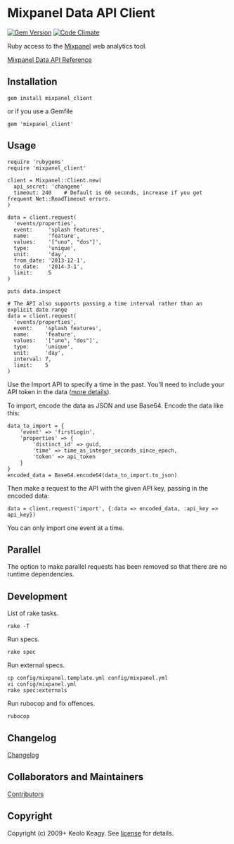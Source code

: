 # Mixpanel Data API Client

[![Gem Version](https://badge.fury.io/rb/mixpanel_client.svg)](http://badge.fury.io/rb/mixpanel_client)
[![Code Climate](https://codeclimate.com/github/keolo/mixpanel_client/badges/gpa.svg)](https://codeclimate.com/github/keolo/mixpanel_client)

Ruby access to the [Mixpanel](http://mixpanel.com/) web analytics tool.

[Mixpanel Data API Reference](https://mixpanel.com/docs/api-documentation/data-export-api)

## Installation

    gem install mixpanel_client

or if you use a Gemfile

    gem 'mixpanel_client'

## Usage

    require 'rubygems'
    require 'mixpanel_client'

    client = Mixpanel::Client.new(
      api_secret: 'changeme'
      timeout: 240    # Default is 60 seconds, increase if you get frequent Net::ReadTimeout errors.
    )

    data = client.request(
      'events/properties',
      event:     'splash features',
      name:      'feature',
      values:    '["uno", "dos"]',
      type:      'unique',
      unit:      'day',
      from_date: '2013-12-1',
      to_date:   '2014-3-1',
      limit:     5
    )

    puts data.inspect

    # The API also supports passing a time interval rather than an explicit date range
    data = client.request(
      'events/properties',
      event:    'splash features',
      name:     'feature',
      values:   '["uno", "dos"]',
      type:     'unique',
      unit:     'day',
      interval: 7,
      limit:    5
    )

Use the Import API to specify a time in the past. You'll need to include your
API token in the data ([more details](https://mixpanel.com/docs/api-documentation/importing-events-older-than-31-days.)).

To import, encode the data as JSON and use Base64. Encode the data like this:

    data_to_import = {
        'event' => 'firstLogin', 
        'properties' => {
            'distinct_id' => guid, 
            'time' => time_as_integer_seconds_since_epoch, 
            'token' => api_token
        }
    }
    encoded_data = Base64.encode64(data_to_import.to_json)

Then make a request to the API with the given API key, passing in the encoded data:

    data = client.request('import', {:data => encoded_data, :api_key => api_key})

You can only import one event at a time.

## Parallel

The option to make parallel requests has been removed so that there are no runtime dependencies.

## Development

List of rake tasks.

    rake -T

Run specs.

    rake spec

Run external specs.

    cp config/mixpanel.template.yml config/mixpanel.yml
    vi config/mixpanel.yml
    rake spec:externals

Run rubocop and fix offences.

    rubocop

## Changelog

[Changelog](changelog.md)

## Collaborators and Maintainers

[Contributors](https://github.com/keolo/mixpanel_client/graphs/contributors)

## Copyright

Copyright (c) 2009+ Keolo Keagy. See [license](license) for details.
